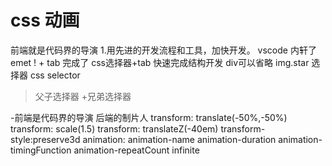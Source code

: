 # css 动画
前端就是代码界的导演
1.用先进的开发流程和工具，加快开发。
vscode 内轩了emet
! + tab 完成了
css选择器+tab 快速完成结构开发
div可以省略 img.star
选择器 css selector
>父子选择器
+兄弟选择器

-前端是代码界的导演
后端的制片人
transform: translate(-50%,-50%)
transform: scale(1.5)
transform: translateZ(-40em)
transform-style:preserve3d
animation: animation-name animation-duration
animation-timingFunction
animation-repeatCount infinite
